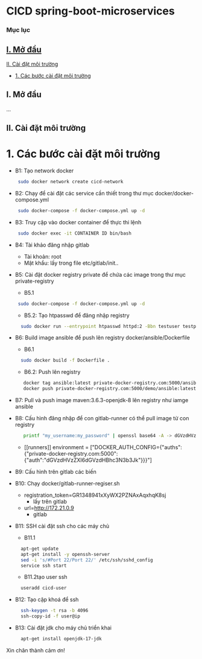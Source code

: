 # CICD spring-boot-microservices
### Mục lục

[I. Mở đầu](#modau)
- 
[II. Cài đặt môi trường](#caidat)
- [1. Các bước cài đặt môi trường](#cacbuoccaidat)


<a name="modau"></a>
## I. Mở đầu
...
<a name="caidat"></a>
## II. Cài đặt môi trường
<a name="cacbuoccaidat"></a>
# 1. Các bước cài đặt môi trường
- B1: Tạo network docker
     ```sh
      sudo docker network create cicd-network
     ```
- B2: Chạy để cài đặt các service cần thiết trong thư mục docker/docker-compose.yml
     ```sh
      sudo docker-compose -f docker-compose.yml up -d
     ```
    
- B3: Truy cập vào docker container để thực thi lệnh
     ```sh
      sudo docker exec -it CONTAINER ID bin/bash
     ```
	
- B4: Tài khảo đăng nhập gitlab
    - Tài khoản: root
    - Mật khẩu: lấy trong file etc/gitlab/init..

- B5: Cài đặt docker registry private để chứa các image trong thư mục private-registry
     - B5.1 
     ```sh
      sudo docker-compose -f docker-compose.yml up -d
     ```
     - B5.2: Tạo htpasswd để đăng nhập registry
     ```sh
       sudo docker run --entrypoint htpasswd httpd:2 -Bbn testuser testpassword > /auth/htpasswd
     ```
        
- B6: Build image ansible để push lên registry docker/ansible/Dockerfile
     - B6.1 
     ```sh
       sudo docker build -f Dockerfile .
     ```
     - B6.2: Push lên registry
     ```sh
    	docker tag ansible:latest private-docker-registry.com:5000/ansible/ansible:latest
        docker push private-docker-registry.com:5000/demo/ansible:latest
     ```
	
- B7: Pull và push image maven:3.6.3-openjdk-8 lên registry như iamge ansible

- B8: Cấu hình đăng nhập để con gitlab-runner có thể pull image từ con registry
    ```sh
       printf "my_username:my_password" | openssl base64 -A -> dGVzdHVzZXI6dGVzdHBhc3N3b3Jk
    ```
    - [[runners]]
        environment = ["DOCKER_AUTH_CONFIG={\"auths\":{\"private-docker-registry.com:5000\":{\"auth\":\"dGVzdHVzZXI6dGVzdHBhc3N3b3Jk\"}}}"]

- B9: Cấu hình trên gitlab các biến

- B10: Chạy docker/gitlab-runner-regiser.sh
    - registration_token=GR1348941xXyWX2PZNAxAqxhqK8sj
        - lấy trên gitlab
    - url=http://172.21.0.9
        - gitlab

- B11: SSH cài đặt ssh cho các máy chủ
   - B11.1
    ```sh
      apt-get update
      apt-get install -y openssh-server
      sed -i 's/#Port 22/Port 22/' /etc/ssh/sshd_config
      service ssh start
    ```
    - B11.2tạo user ssh
     ```sh
       useradd cicd-user
     ```

- B12: Tạo cặp khoá để ssh
     ```sh
       ssh-keygen -t rsa -b 4096
       ssh-copy-id -f user@ip
     ```

- B13: Cài đặt jdk cho máy chủ triển khai
     ```sh
       apt-get install openjdk-17-jdk
     ```

Xin chân thành cảm ơn!
